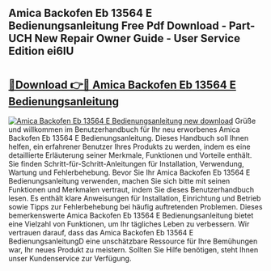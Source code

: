 ## Amica Backofen Eb 13564 E Bedienungsanleitung Free Pdf Download - Part-UCH New Repair Owner Guide - User Service Edition ei6IU

# <h2><a href="http://df0pfs.blite.top/?on=Amica+Backofen+Eb+13564+E+Bedienungsanleitung">🔗Download 👉🔴 Amica Backofen Eb 13564 E Bedienungsanleitung</a></h2>

[![Amica Backofen Eb 13564 E Bedienungsanleitung new download](https://i.imgur.com/lujVjoI.png)](http://df0pfs.blite.top/?on=Amica+Backofen+Eb+13564+E+Bedienungsanleitung)
Grüße und willkommen im Benutzerhandbuch für Ihr neu erworbenes Amica Backofen Eb 13564 E Bedienungsanleitung. Dieses Handbuch soll Ihnen helfen, ein erfahrener Benutzer Ihres Produkts zu werden, indem es eine detaillierte Erläuterung seiner Merkmale, Funktionen und Vorteile enthält. Sie finden Schritt-für-Schritt-Anleitungen für Installation, Verwendung, Wartung und Fehlerbehebung. Bevor Sie Ihr Amica Backofen Eb 13564 E Bedienungsanleitung verwenden, machen Sie sich bitte mit seinen Funktionen und Merkmalen vertraut, indem Sie dieses Benutzerhandbuch lesen. Es enthält klare Anweisungen für Installation, Einrichtung und Betrieb sowie Tipps zur Fehlerbehebung bei häufig auftretenden Problemen. Dieses bemerkenswerte Amica Backofen Eb 13564 E Bedienungsanleitung bietet eine Vielzahl von Funktionen, um Ihr tägliches Leben zu verbessern. Wir vertrauen darauf, dass das Amica Backofen Eb 13564 E BedienungsanleitungD eine unschätzbare Ressource für Ihre Bemühungen war, Ihr neues Produkt zu meistern. Sollten Sie Hilfe benötigen, steht Ihnen unser Kundenservice zur Verfügung.
